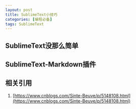 ```yaml
---
layout: post
title: SublimeText小技巧
categories: [编程必备]
tags: SublimeText
---
```


## SublimeText没那么简单


## SublimeText-Markdown插件


## 相关引用
1. [https://www.cnblogs.com/Sinte-Beuve/p/5148108.html](https://www.cnblogs.com/Sinte-Beuve/p/5148108.html)

